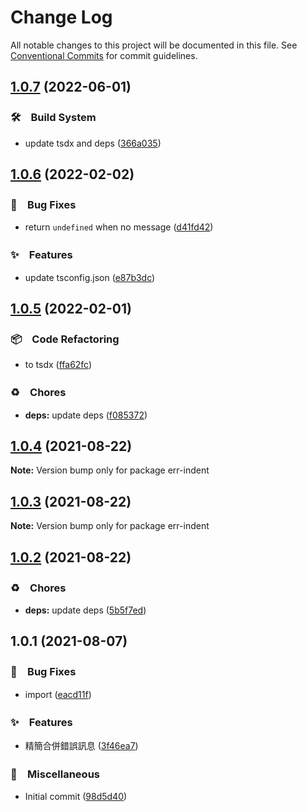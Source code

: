 # Change Log

All notable changes to this project will be documented in this file.
See [Conventional Commits](https://conventionalcommits.org) for commit guidelines.

## [1.0.7](https://github.com/bluelovers/ws-error/compare/err-indent@1.0.6...err-indent@1.0.7) (2022-06-01)


### 🛠　Build System

* update tsdx and deps ([366a035](https://github.com/bluelovers/ws-error/commit/366a03526bb03025b0b253b8bc96b6694fd8b6d6))





## [1.0.6](https://github.com/bluelovers/ws-error/compare/err-indent@1.0.5...err-indent@1.0.6) (2022-02-02)


### 🐛　Bug Fixes

* return `undefined` when no message ([d41fd42](https://github.com/bluelovers/ws-error/commit/d41fd422a5784390eac93780f304646266b69e2f))


### ✨　Features

* update tsconfig.json ([e87b3dc](https://github.com/bluelovers/ws-error/commit/e87b3dca318070a92d027512121e9d9f8613de01))





## [1.0.5](https://github.com/bluelovers/ws-error/compare/err-indent@1.0.4...err-indent@1.0.5) (2022-02-01)


### 📦　Code Refactoring

* to tsdx ([ffa62fc](https://github.com/bluelovers/ws-error/commit/ffa62fc0441a5e8c8e9a6340fa943e00bdd8471f))


### ♻️　Chores

* **deps:** update deps ([f085372](https://github.com/bluelovers/ws-error/commit/f085372fd45d669d5a2bafd8664cb5b1013f6ac2))





## [1.0.4](https://github.com/bluelovers/ws-error/compare/err-indent@1.0.3...err-indent@1.0.4) (2021-08-22)

**Note:** Version bump only for package err-indent





## [1.0.3](https://github.com/bluelovers/ws-error/compare/err-indent@1.0.2...err-indent@1.0.3) (2021-08-22)

**Note:** Version bump only for package err-indent





## [1.0.2](https://github.com/bluelovers/ws-error/compare/err-indent@1.0.1...err-indent@1.0.2) (2021-08-22)


### ♻️　Chores

* **deps:** update deps ([5b5f7ed](https://github.com/bluelovers/ws-error/commit/5b5f7ed734de2f0b95e352a01cb2e7b2fa97eea1))





## 1.0.1 (2021-08-07)


### 🐛　Bug Fixes

* import ([eacd11f](https://github.com/bluelovers/ws-error/commit/eacd11fd789c5557d2003ef4aefaf7f51fd26f0c))


### ✨　Features

* 精簡合併錯誤訊息 ([3f46ea7](https://github.com/bluelovers/ws-error/commit/3f46ea7b27ac3fec170cfbd3c89201e4fa3efbdc))


### 🔖　Miscellaneous

* Initial commit ([98d5d40](https://github.com/bluelovers/ws-error/commit/98d5d40f8a02a61e0a7c3a11d12c43f7fe4e9374))
